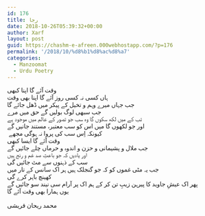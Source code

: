 ```yaml
---
id: 176
title: رجا
date: 2018-10-26T05:39:32+00:00
author: Xarf
layout: post
guid: https://chashm-e-afreen.000webhostapp.com/?p=176
permalink: '/2018/10/%d8%b1%d8%ac%d8%a7'
categories:
  - Manzoomat
  - Urdu Poetry
---
```

<div class="" data-block="true" data-editor="abnsr" data-offset-key="6rimr-0-0">
  <div class="_1mf _1mk" data-offset-key="6rimr-0-0">
    <span style="font-family: nastaliq;" data-offset-key="6rimr-0-0">وقت آئے گا اپنا کبھی</span>
  </div>
</div>

<div class="" data-block="true" data-editor="abnsr" data-offset-key="apto9-0-0">
  <div class="_1mf _1mk" data-offset-key="apto9-0-0">
    <span style="font-family: nastaliq;" data-offset-key="apto9-0-0">ہاں کسی نہ کسی روز آئے گا اپنا بھی وقت</span>
  </div>
</div>

<div class="" data-block="true" data-editor="abnsr" data-offset-key="1e8ff-0-0">
  <div class="_1mf _1mk" data-offset-key="1e8ff-0-0">
    <span style="font-family: nastaliq;" data-offset-key="1e8ff-0-0">جب جہاں میرے وہم و تخیل کے پیکر میں ڈھل جائے گا</span>
  </div>
</div>

<div class="" data-block="true" data-editor="abnsr" data-offset-key="56vmg-0-0">
  <div class="_1mf _1mk" data-offset-key="56vmg-0-0">
    <span style="font-family: nastaliq;" data-offset-key="56vmg-0-0">جب سبھی لوگ بولیں گے حق میں مرے</span>
  </div>
</div>

<div class="" data-block="true" data-editor="abnsr" data-offset-key="565k2-0-0">
  <div class="_1mf _1mk" data-offset-key="565k2-0-0">
    <span style="font-family: nastaliq;" data-offset-key="565k2-0-0">تب کے میں لکھ سکوں گا وہ سب جو تصور کے عالم میں موجود ہے </span>
  </div>
</div>

<div class="" data-block="true" data-editor="abnsr" data-offset-key="d0dgj-0-0">
  <div class="_1mf _1mk" data-offset-key="d0dgj-0-0">
    <span style="font-family: nastaliq;" data-offset-key="d0dgj-0-0">اور جو لکھوں گا میں اس کو سب معتبر، مستند جانیں گے</span>
  </div>
</div>

<div class="" data-block="true" data-editor="abnsr" data-offset-key="8sf91-0-0">
  <div class="_1mf _1mk" data-offset-key="8sf91-0-0">
    <span style="font-family: nastaliq;" data-offset-key="8sf91-0-0"> کیونکہ اِس سب کی پروا نہ ہوگی مجھے</span>
  </div>
</div>

<div class="" data-block="true" data-editor="abnsr" data-offset-key="9d0vs-0-0">
  <div class="_1mf _1mk" data-offset-key="9d0vs-0-0">
    <span style="font-family: nastaliq;" data-offset-key="9d0vs-0-0">وقت آئے گا ایسا کبھی</span>
  </div>
</div>

<div class="" data-block="true" data-editor="abnsr" data-offset-key="91eto-0-0">
  <div class="_1mf _1mk" data-offset-key="91eto-0-0">
    <span style="font-family: nastaliq;" data-offset-key="91eto-0-0">جب ملال و پشیمانی و حزن و اندوہ و حرماں چلے جائیں گے</span>
  </div>
</div>

<div class="" data-block="true" data-editor="abnsr" data-offset-key="blir6-0-0">
  <div class="_1mf _1mk" data-offset-key="blir6-0-0">
    <span style="font-family: nastaliq;" data-offset-key="blir6-0-0">اور یادیں کہ جو باعثِ صد غم و رنج ہیں</span>
  </div>
</div>

<div class="" data-block="true" data-editor="abnsr" data-offset-key="b341n-0-0">
  <div class="_1mf _1mk" data-offset-key="b341n-0-0">
    <span style="font-family: nastaliq;" data-offset-key="b341n-0-0">سب کے ذہنوں سے مٹ جائیں گی</span>
  </div>
</div>

<div class="" data-block="true" data-editor="abnsr" data-offset-key="eii4t-0-0">
  <div class="_1mf _1mk" data-offset-key="eii4t-0-0">
    <span style="font-family: nastaliq;" data-offset-key="eii4t-0-0">جب یہ مٹی غموں کو کہ جو گنجلک ہیں ہر اک سانس کے تار میں</span>
  </div>
</div>

<div class="" data-block="true" data-editor="abnsr" data-offset-key="er142-0-0">
  <div class="_1mf _1mk" data-offset-key="er142-0-0">
    <span style="font-family: nastaliq;" data-offset-key="er142-0-0">کھینچ باہر کرے گی</span>
  </div>
</div>

<div class="" data-block="true" data-editor="abnsr" data-offset-key="804tb-0-0">
  <div class="_1mf _1mk" data-offset-key="804tb-0-0">
    <span style="font-family: nastaliq;" data-offset-key="804tb-0-0"> پھر اک عیشِ جاوید کا پیرہن زیبِ تن کر کے ہم اک پر آرام سی نیند سو جائیں گے</span>
  </div>
</div>

<div class="" data-block="true" data-editor="abnsr" data-offset-key="4tl4u-0-0">
  <div class="_1mf _1mk" data-offset-key="4tl4u-0-0">
    <span style="font-family: nastaliq;" data-offset-key="4tl4u-0-0">یوں ہمارا بھی وقت آئے گا</span>
  </div>
</div>

<div class="" data-block="true" data-editor="abnsr" data-offset-key="4v27d-0-0">
  <div class="_1mf _1mk" data-offset-key="4v27d-0-0">
    <span style="font-family: nastaliq;" data-offset-key="4v27d-0-0"> </span>
  </div>
</div>

<div class="" data-block="true" data-editor="abnsr" data-offset-key="clu0d-0-0">
  <div class="_1mf _1mk" data-offset-key="clu0d-0-0">
    <span style="font-family: nastaliq;" data-offset-key="clu0d-0-0">محمد ریحان قریشی</span>
  </div>
</div>